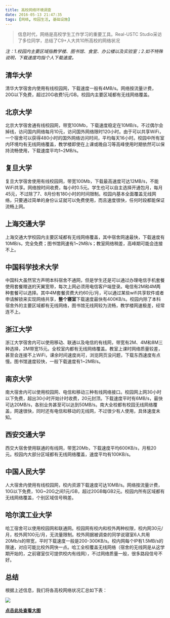 ```yaml
---
title: 高校网络环境调查
date: 2016-05-13 21:47:35
tags: [网络, 校园生活, 基础设施]
---
```


> 信息时代，网络是高校学生工作学习的重要工具。Real-USTC Studio采访了多位同学，总结了C9+人大共10所高校的网络状况

*注：1.校园内主要区域指教学楼、图书馆、食堂、办公楼以及实验室；2.如不特殊说明，下载速度均指个人下载速度。*

## 清华大学

清华大学宿舍内使用有线校园网，下载速度一般有4MB/s。网络按流量计费，20G以下免费，超过20G收费1元/GB。校园内主要区域都有无线网络覆盖。

## 北京大学

北京大学宿舍通有线校园网，带宽100Mb，下载速度稳定在10MB/s，不过偶尔会掉线，访问国内网络每月10元，访问国外网络限时120小时。由于可以共享WiFi，一个宿舍可以获得480小时的国外网络访问时间，平均每天16小时。校园中所有室内环境均有无线网络覆盖，教学楼即使在上课或晚自习等高峰使用时期依然可以保持流畅使用，下载速度平均1~2MB/s。

## 复旦大学

复旦大学宿舍使用有线校园网，带宽100Mb，下载最高速度可达12MB/s，不能WiFi共享。网络按时间收费，每小时0.5元。学生也可以自主选择开通包月，每月45元，不过除了7、8月份有180小时的时间限制。校园内基本全面覆盖无线网络，只要通过简单的身份认证就可以免费使用，而且速度很快，任何时段都能保证流畅上网。

## 上海交通大学

上海交通大学校园内主要区域都有无线网络覆盖，其中宿舍网速最快，下载速度有10MB/s，完全免费；图书馆网速有1~2MB/s；教室网络稍差，高峰期可能会连接不上。

## 中国科学技术大学

中国科大虽然官方声明本科宿舍不通网，但是学生还是可以通过办理电信手机套餐使用套餐赠送的天翼宽带，每次上网必须用电信客户端登录。电信有2M和4M两种套餐可以选择。其中4M套餐资费大约60元/月，可以通过某些wifi共享软件或者申请解锁来实现网络共享，**整个寝室**下载速度最快有400KB/s。校园内除了本科宿舍外的主要区域都有无线网络，图书馆无线网较为流畅，教学楼网速极差，经常连不上。

## 浙江大学

浙江大学宿舍内可以使用移动、联通以及电信的有线网，带宽有2M、4M和8M三种选择，2M带宽15元。全校室内都有无线网络覆盖。教室上课时网络质量较差，甚至会连接不上WiFi，课余时间速度尚可，浏览网页没问题，下载东西速度有点慢。图书馆速度较快，一般下载速度有1~2MB/s。

## 南京大学

南大宿舍内可以使用校园网、电信和移动三种有线网络接口。校园网上网30小时以下免费，超出30小时开始计时收费，20元封顶。下载速度平时有6MB/s，最快可达20MB/s，各别业务甚至可以达到50MB/s。南大全校都有校园无线网络覆盖，网速很快，同时还有电信和移动的无线网，不过很少有人使用，具体速度未知。

## 西安交通大学

西交大宿舍使用联通的有线网，带宽20Mb，下载速度平均600KB/s，月租20元。校园内大部分区域都有无线网络覆盖，速度平均有100KB/s。

## 中国人民大学

人大宿舍内使用有线校园网，校内资源下载速度可达10MB/s。网络按流量计费，10G以下免费，10G~20G之间1元/GB，超过20GB每GB2元。校园内所有区域都有无线网络覆盖，个别区域信号稍差。

## 哈尔滨工业大学

哈工宿舍可以使用校园网和联通网。校园网有校内和校外两种权限，校内网30元/月，校外网100元/月，无流量限制。校外网据被调查的同学说寝室6人共用20Mb/s的带宽，平时下载速度一般是200-300KB/s。校内网每个IP有1.5MB/s的限速，对应可能比校外网快一点。哈工全校覆盖无线网络（宿舍的无线网是从这学期开始的，之前寝室仅可提供校内有线网），不过网络质量一般，很多路段信号不好。


## 总结

根据上述信息，我们将各高校网络状况汇总如下表：

![](/img/net-comp.jpg)

[**点击此处查看大图**](/img/net-comp.jpg)
